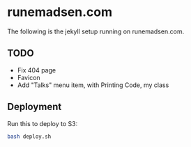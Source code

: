 runemadsen.com
==============

The following is the jekyll setup running on runemadsen.com. 

TODO
----

- Fix 404 page
- Favicon
- Add "Talks" menu item, with Printing Code, my class


Deployment
----------

Run this to deploy to S3:

```bash
bash deploy.sh
```